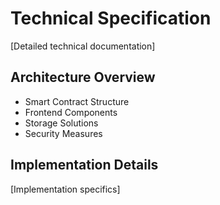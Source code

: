 # Technical Specification
[Detailed technical documentation]

## Architecture Overview
- Smart Contract Structure
- Frontend Components
- Storage Solutions
- Security Measures

## Implementation Details
[Implementation specifics]
